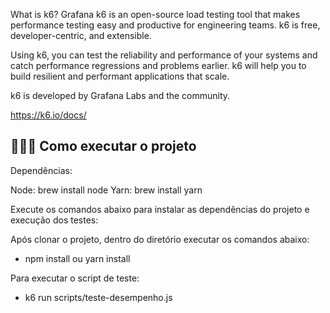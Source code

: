 What is k6?
Grafana k6 is an open-source load testing tool that makes performance testing easy and productive for engineering teams. k6 is free, developer-centric, and extensible.

Using k6, you can test the reliability and performance of your systems and catch performance regressions and problems earlier. k6 will help you to build resilient and performant applications that scale.

k6 is developed by Grafana Labs and the community.

https://k6.io/docs/

## 👨🏻‍💻 Como executar o projeto

Dependências:

Node: brew install node
Yarn: brew install yarn

Execute os comandos abaixo para instalar as dependências do projeto e execução dos testes:

Após clonar o projeto, dentro do diretório executar os comandos abaixo:

- npm install ou yarn install

Para executar o script de teste:

- k6 run scripts/teste-desempenho.js

